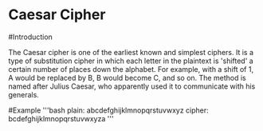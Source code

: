 # Caesar Cipher

#Introduction 

The Caesar cipher is one of the earliest known and simplest ciphers. It is a type of substitution cipher in which each letter in the plaintext is 'shifted' a certain number of places down the alphabet. For example, with a shift of 1, A would be replaced by B, B would become C, and so on. The method is named after Julius Caesar, who apparently used it to communicate with his generals.

#Example
'''bash
plain:  abcdefghijklmnopqrstuvwxyz
cipher: bcdefghijklmnopqrstuvwxyza
'''